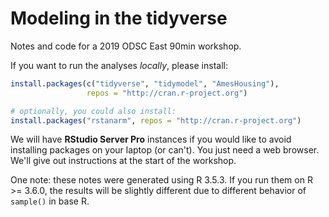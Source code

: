# Modeling in the tidyverse

Notes and code for a 2019 ODSC East 90min workshop. 

If you want to run the analyses _locally_, please install:

```r
install.packages(c("tidyverse", "tidymodel", "AmesHousing"),
                 repos = "http://cran.r-project.org")

# optionally, you could also install: 
install.packages("rstanarm", repos = "http://cran.r-project.org")
```

We will have **RStudio Server Pro** instances if you would like to avoid installing packages on your laptop (or can't). You just need a web browser. We'll give out instructions at the start of the workshop. 

One note: these notes were generated using R 3.5.3. If you run them on R >= 3.6.0, the results will be slightly different due to different behavior of `sample()` in base R. 

